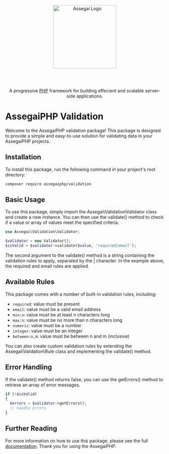 <div align="center" style="padding-bottom: 48px">
    <a href="https://assegaiphp.com/" target="blank"><img src="https://assegaiphp.com/images/logos/logo-cropped.png" width="200" alt="Assegai Logo"></a>
</div>

<p align="center">A progressive <a href="https://php.net">PHP</a> framework for building effecient and scalable server-side applications.</p>

# AssegaiPHP Validation

Welcome to the AssegaiPHP validation package! This package is designed to provide a simple and easy-to-use solution for validating data in your AssegaiPHP projects.

## Installation
To install this package, run the following command in your project's root directory:

```bash
composer require assegaiphp/validation
```

## Basic Usage

To use this package, simply import the Assegai\Validation\Validator class and create a new instance. You can then use the validate() method to check if a value or array of values meet the specified criteria.

```php
use Assegai\Validation\Validator;

$validator = new Validator();
$isValid = $validator->validate($value, 'required|email');
```

The second argument to the validate() method is a string containing the validation rules to apply, separated by the | character. In the example above, the required and email rules are applied.

## Available Rules

This package comes with a number of built-in validation rules, including:

- `required`: value must be present
- `email`: value must be a valid email address
- `min:n`: value must be at least n characters long
- `max:n`: value must be no more than n characters long
- `numeric`: value must be a number
- `integer`: value must be an integer
- `between:n,m`: value must be between n and m (inclusive)

You can also create custom validation rules by extending the Assegai\Validation\Rule class and implementing the validate() method.

## Error Handling

If the validate() method returns false, you can use the getErrors() method to retrieve an array of error messages.

```php
if (!$isValid)
{
  $errors = $validator->getErrors();
  // handle errors
}
```

## Further Reading

For more information on how to use this package, please see the full [documentation](https://assegaiphp.com/gudie/techniques/validation). Thank you for using the AssegaiPHP.